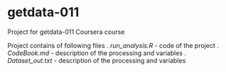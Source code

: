 # getdata-011
Project for getdata-011 Coursera course

Project contains of following files
. *run_analysis.R* - code of the project
. *CodeBook.md* - description of the processing and variables
. *Dataset_out.txt* - description of the processing and variables

